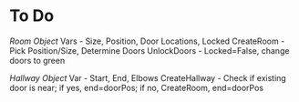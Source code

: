 # To Do
*Room Object*
Vars - Size, Position, Door Locations, Locked
CreateRoom - Pick Position/Size, Determine Doors
UnlockDoors - Locked=False, change doors to green

*Hallway Object*
Var - Start, End, Elbows
CreateHallway - Check if existing door is near; if yes, end=doorPos; if no, CreateRoom, end=doorPos